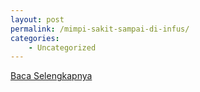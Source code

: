 ```yaml
---
layout: post
permalink: /mimpi-sakit-sampai-di-infus/
categories:
    - Uncategorized
---
```


[Baca Selengkapnya](/04)